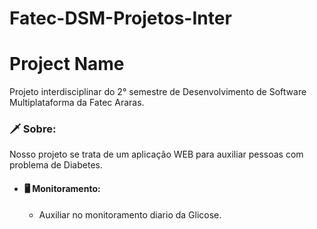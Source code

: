 # Fatec-DSM-Projetos-Inter

# Project Name

Projeto interdisciplinar do 2° semestre de Desenvolvimento de Software Multiplataforma da Fatec Araras.

### 🗡 Sobre:

Nosso projeto se trata de um aplicação WEB para auxiliar pessoas com problema de Diabetes. 


* #### 🖥 Monitoramento:
    * Auxiliar no monitoramento diario da Glicose.